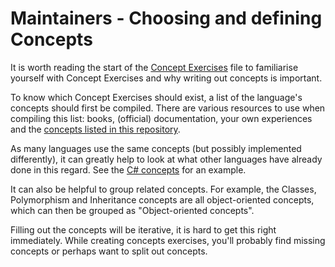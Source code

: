 # Maintainers - Choosing and defining Concepts

It is worth reading the start of the [Concept Exercises](concept-exercises.md) file to familiarise yourself with Concept Exercises and why writing out concepts is important.

To know which Concept Exercises should exist, a list of the language's concepts should first be compiled. There are various resources to use when compiling this list: books, (official) documentation, your own experiences and the [concepts listed in this repository](../reference/concepts/README.md).

As many languages use the same concepts (but possibly implemented differently), it can greatly help to look at what other languages have already done in this regard. See the [C# concepts](../languages/csharp/reference/concepts/README.md) for an example.

It can also be helpful to group related concepts. For example, the Classes, Polymorphism and Inheritance concepts are all object-oriented concepts, which can then be grouped as "Object-oriented concepts".

Filling out the concepts will be iterative, it is hard to get this right immediately. While creating concepts exercises, you'll probably find missing concepts or perhaps want to split out concepts.
